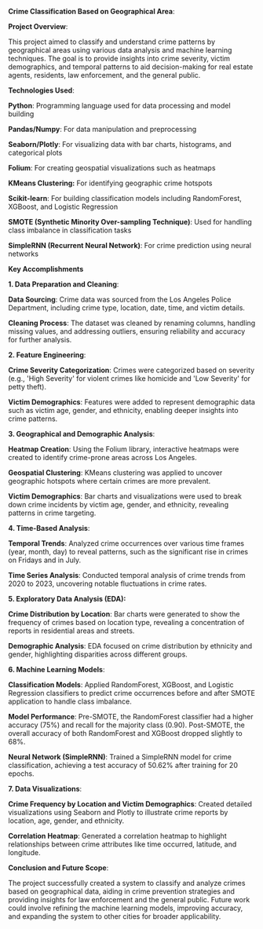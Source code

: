 **Crime Classification Based on Geographical Area**:

**Project Overview**:

This project aimed to classify and understand crime patterns by geographical areas using various data analysis and machine learning techniques. The goal is to provide insights into crime severity, victim demographics, and temporal patterns to aid decision-making for real estate agents, residents, law enforcement, and the general public.

**Technologies Used**:

**Python**: Programming language used for data processing and model building

**Pandas/Numpy**: For data manipulation and preprocessing

**Seaborn/Plotly**: For visualizing data with bar charts, histograms, and categorical plots

**Folium**: For creating geospatial visualizations such as heatmaps

**KMeans Clustering:** For identifying geographic crime hotspots

**Scikit-learn**: For building classification models including RandomForest, XGBoost, and Logistic Regression

**SMOTE (Synthetic Minority Over-sampling Technique)**: Used for handling class imbalance in classification tasks

**SimpleRNN (Recurrent Neural Network)**: For crime prediction using neural networks

**Key Accomplishments**

**1. Data Preparation and Cleaning**:

**Data Sourcing**: 
Crime data was sourced from the Los Angeles Police Department, including crime type, location, date, time, and victim details.

**Cleaning Process**:
The dataset was cleaned by renaming columns, handling missing values, and addressing outliers, ensuring reliability and accuracy for further analysis.

**2. Feature Engineering**:

**Crime Severity Categorization**:
Crimes were categorized based on severity (e.g., 'High Severity' for violent crimes like homicide and 'Low Severity' for petty theft).

**Victim Demographics**: 
Features were added to represent demographic data such as victim age, gender, and ethnicity, enabling deeper insights into crime patterns.

**3. Geographical and Demographic Analysis**:

**Heatmap Creation**: 
Using the Folium library, interactive heatmaps were created to identify crime-prone areas across Los Angeles.

**Geospatial Clustering**: 
KMeans clustering was applied to uncover geographic hotspots where certain crimes are more prevalent.

**Victim Demographics**: 
Bar charts and visualizations were used to break down crime incidents by victim age, gender, and ethnicity, revealing patterns in crime targeting.

**4. Time-Based Analysis**:

**Temporal Trends**: 
Analyzed crime occurrences over various time frames (year, month, day) to reveal patterns, such as the significant rise in crimes on Fridays and in July.

**Time Series Analysis**: 
Conducted temporal analysis of crime trends from 2020 to 2023, uncovering notable fluctuations in crime rates.

**5. Exploratory Data Analysis (EDA):**

**Crime Distribution by Location**:
Bar charts were generated to show the frequency of crimes based on location type, revealing a concentration of reports in residential areas and streets.

**Demographic Analysis**:
EDA focused on crime distribution by ethnicity and gender, highlighting disparities across different groups.

**6. Machine Learning Models**:

**Classification Models**:
Applied RandomForest, XGBoost, and Logistic Regression classifiers to predict crime occurrences before and after SMOTE application to handle class imbalance.

**Model Performance**: 
Pre-SMOTE, the RandomForest classifier had a higher accuracy (75%) and recall for the majority class (0.90). Post-SMOTE, the overall accuracy of both RandomForest and XGBoost dropped slightly to 68%.

**Neural Network (SimpleRNN)**: 
Trained a SimpleRNN model for crime classification, achieving a test accuracy of 50.62% after training for 20 epochs.

**7. Data Visualizations**:

**Crime Frequency by Location and Victim Demographics**: 
Created detailed visualizations using Seaborn and Plotly to illustrate crime reports by location, age, gender, and ethnicity.

**Correlation Heatmap**: 
Generated a correlation heatmap to highlight relationships between crime attributes like time occurred, latitude, and longitude.

**Conclusion and Future Scope**:

The project successfully created a system to classify and analyze crimes based on geographical data, aiding in crime prevention strategies and providing insights for law enforcement and the general public. Future work could involve refining the machine learning models, improving accuracy, and expanding the system to other cities for broader applicability.


